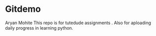 # Gitdemo
Aryan Mohite
This repo is for tutedude assignments . Also for aploading daily progress in learning python.
